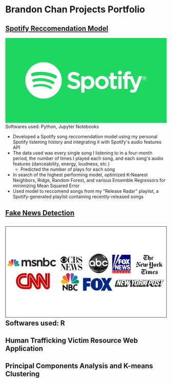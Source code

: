 # Brandon Chan Projects Portfolio
## [Spotify Reccomendation Model](https://github.com/BrandonJChan/Spotify_Reccomendation_Model)
![](spotify%20logo.png)
Softwares used: Python, Jupyter Notebooks
- Developed a Spotify song reccomendation model using my personal Spotify listening history and integrating it with Spotify's audio features API
- The data used was every single song I listening to in a four-month period, the number of times I played each song, and each song's audio features (danceability, energy, loudness, etc.)
  - Predicted the number of plays for each song 
- In search of the highest performing model, optimized K-Nearest Neighbors, Ridge, Random Forest, and various Ensemble Regressors for minimizing Mean Squared Error
- Used model to reccomend songs from my "Release Radar" playlist, a Spotify-generated playlist containing recently-released songs

## [Fake News Detection](https://htmlpreview.github.io/?https://github.com/BrandonJChan/Fake_Headline_Detection/blob/main/Fake%20News%20Final%20Report.html)
![](news%20outlets.png)
Softwares used: R
-

## Human Trafficking Victim Resource Web Application

## Principal Components Analysis and K-means Clustering
